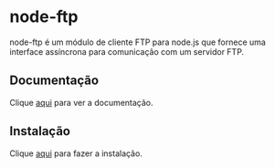 # node-ftp

node-ftp é um módulo de cliente FTP para node.js que fornece uma interface assíncrona para comunicação com um servidor FTP.

## Documentação

Clique [aqui](https://github.com/mscdex/node-ftp) para ver a documentação.

## Instalação

Clique [aqui](https://www.npmjs.com/package/ftp) para fazer a instalação.
